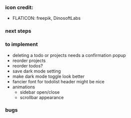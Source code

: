 ### icon credit:

- FLATICON: freepik, DinosoftLabs

### next steps

### to implement

- deleting a todo or projects needs a confirmation popup
- reorder projects
- reorder todos?
- save dark mode setting
- make dark mode toggle look better
- fancier font for todolist header might be nice
- animations
  - sidebar open/close
  - scrollbar appearance

### bugs
